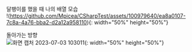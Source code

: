 달팽이를 했을 때 나의 배열 모습  
!(https://github.com/Mpicea/CSharpTest/assets/100979640/ea8a0107-7c8a-4a76-bba2-d2a12a958110){: width="50%" height="50%"}
  
돌아가는 방향  
![화면 캡처 2023-07-03 103011](https://github.com/Mpicea/CSharpTest/assets/100979640/4c8fa011-b64d-4f5b-84b2-2bca7f684a65){: width="50%" height="50%"}
